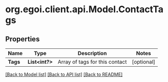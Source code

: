 # org.egoi.client.api.Model.ContactTags
## Properties

Name | Type | Description | Notes
------------ | ------------- | ------------- | -------------
**Tags** | **List&lt;int?&gt;** | Array of tags for this contact | [optional] 

[[Back to Model list]](../README.md#documentation-for-models) [[Back to API list]](../README.md#documentation-for-api-endpoints) [[Back to README]](../README.md)

